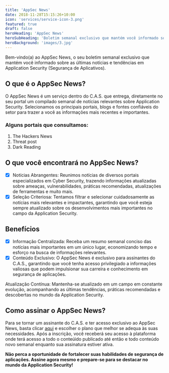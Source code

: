 ```yaml
---
title: 'AppSec News'
date: 2018-11-28T15:15:26+10:00
icon: 'services/service-icon-3.png'
featured: true
draft: false
heroHeading: 'AppSec News'
heroSubHeading: 'Boletim semanal exclusivo que mantém você informado sobre as últimas notícias e tendências em Application Security'
heroBackground: 'images/3.jpg'
---
```


Bem-vindo(a) ao AppSec News, o seu boletim semanal exclusivo que mantém você informado sobre as últimas notícias e tendências em Application Security (Segurança de Aplicativos).

## O que é o AppSec News?

O AppSec News é um serviço dentro do C.A.S. que entrega, diretamente no seu portal um compilado semanal de notícias relevantes sobre Application Security. Selecionamos os principais portais, blogs e fontes confiáveis do setor para trazer a você as informações mais recentes e importantes.

### Alguns portais que consultamos:

1. The Hackers News
2. Threat post
3. Dark Reading

## O que você encontrará no AppSec News?

- [X] Notícias Abrangentes: Reunimos notícias de diversos portais especializados em Cyber Security, trazendo informações atualizadas sobre ameaças, vulnerabilidades, práticas recomendadas, atualizações de ferramentas e muito mais.
- [X] Seleção Criteriosa: Tentamos filtrar e selecionar cuidadosamente as notícias mais relevantes e impactantes, garantindo que você esteja sempre atualizado sobre os desenvolvimentos mais importantes no campo da Application Security.

## Benefícios

- [X] Informação Centralizada: Receba um resumo semanal conciso das notícias mais importantes em um único lugar, economizando tempo e esforço na busca de informações relevantes.
- [X] Conteúdo Exclusivo: O AppSec News é exclusivo para assinantes do C.A.S., garantindo que você tenha acesso privilegiado a informações valiosas que podem impulsionar sua carreira e conhecimento em segurança de aplicações.

Atualização Contínua: Mantenha-se atualizado em um campo em constante evolução, acompanhando as últimas tendências, práticas recomendadas e descobertas no mundo da Application Security.

## Como assinar o AppSec News?

Para se tornar um assinante do C.A.S. e ter acesso exclusivo ao AppSec News, basta clicar [aqui](https://pay.hotmart.com/P82624344I) e escolher o plano que melhor se adequa às suas necessidades. Após a inscrição, você receberá seu acesso à plataforma onde terá acesso a todo o conteúido publicado até então e todo conteúdo novo semanal enquanto sua assinatura estiver ativa.

**Não perca a oportunidade de fortalecer suas habilidades de segurança de aplicações. Assine agora mesmo e prepare-se para se destacar no mundo da Application Security!**